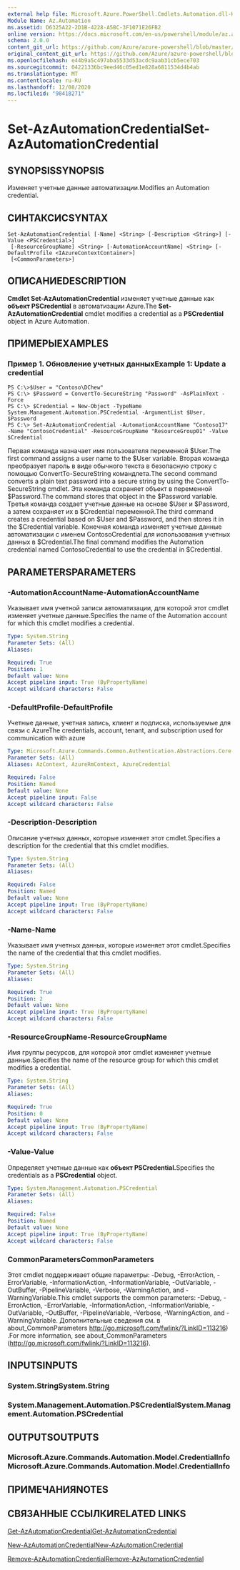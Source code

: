 ```yaml
---
external help file: Microsoft.Azure.PowerShell.Cmdlets.Automation.dll-Help.xml
Module Name: Az.Automation
ms.assetid: D6325A22-2D1B-4228-A5BC-3F1071E26FB2
online version: https://docs.microsoft.com/en-us/powershell/module/az.automation/set-azautomationcredential
schema: 2.0.0
content_git_url: https://github.com/Azure/azure-powershell/blob/master/src/Automation/Automation/help/Set-AzAutomationCredential.md
original_content_git_url: https://github.com/Azure/azure-powershell/blob/master/src/Automation/Automation/help/Set-AzAutomationCredential.md
ms.openlocfilehash: e44b9a5c497aba5533d53acdc9aab31cb5ece703
ms.sourcegitcommit: 04221336bc9eed46c05ed1e828a6811534d4b4ab
ms.translationtype: MT
ms.contentlocale: ru-RU
ms.lasthandoff: 12/08/2020
ms.locfileid: "98418271"
---
```

# <span data-ttu-id="674e0-101">Set-AzAutomationCredential</span><span class="sxs-lookup"><span data-stu-id="674e0-101">Set-AzAutomationCredential</span></span>

## <span data-ttu-id="674e0-102">SYNOPSIS</span><span class="sxs-lookup"><span data-stu-id="674e0-102">SYNOPSIS</span></span>
<span data-ttu-id="674e0-103">Изменяет учетные данные автоматизации.</span><span class="sxs-lookup"><span data-stu-id="674e0-103">Modifies an Automation credential.</span></span>

## <span data-ttu-id="674e0-104">СИНТАКСИС</span><span class="sxs-lookup"><span data-stu-id="674e0-104">SYNTAX</span></span>

```
Set-AzAutomationCredential [-Name] <String> [-Description <String>] [-Value <PSCredential>]
 [-ResourceGroupName] <String> [-AutomationAccountName] <String> [-DefaultProfile <IAzureContextContainer>]
 [<CommonParameters>]
```

## <span data-ttu-id="674e0-105">ОПИСАНИЕ</span><span class="sxs-lookup"><span data-stu-id="674e0-105">DESCRIPTION</span></span>
<span data-ttu-id="674e0-106">**Cmdlet Set-AzAutomationCredential** изменяет учетные данные как **объект PSCredential** в автоматизации Azure.</span><span class="sxs-lookup"><span data-stu-id="674e0-106">The **Set-AzAutomationCredential** cmdlet modifies a credential as a **PSCredential** object in Azure Automation.</span></span>

## <span data-ttu-id="674e0-107">ПРИМЕРЫ</span><span class="sxs-lookup"><span data-stu-id="674e0-107">EXAMPLES</span></span>

### <span data-ttu-id="674e0-108">Пример 1. Обновление учетных данных</span><span class="sxs-lookup"><span data-stu-id="674e0-108">Example 1: Update a credential</span></span>
```
PS C:\>$User = "Contoso\DChew"
PS C:\> $Password = ConvertTo-SecureString "Password" -AsPlainText -Force
PS C:\> $Credential = New-Object -TypeName System.Management.Automation.PSCredential -ArgumentList $User, $Password
PS C:\> Set-AzAutomationCredential -AutomationAccountName "Contoso17" -Name "ContosoCredential" -ResourceGroupName "ResourceGroup01" -Value $Credential
```

<span data-ttu-id="674e0-109">Первая команда назначает имя пользователя переменной $User.</span><span class="sxs-lookup"><span data-stu-id="674e0-109">The first command assigns a user name to the $User variable.</span></span>
<span data-ttu-id="674e0-110">Вторая команда преобразует пароль в виде обычного текста в безопасную строку с помощью ConvertTo-SecureString командлета.</span><span class="sxs-lookup"><span data-stu-id="674e0-110">The second command converts a plain text password into a secure string by using the ConvertTo-SecureString cmdlet.</span></span>
<span data-ttu-id="674e0-111">Эта команда сохраняет объект в переменной $Password.</span><span class="sxs-lookup"><span data-stu-id="674e0-111">The command stores that object in the $Password variable.</span></span>
<span data-ttu-id="674e0-112">Третья команда создает учетные данные на основе $User и $Password, а затем сохраняет их в $Credential переменной.</span><span class="sxs-lookup"><span data-stu-id="674e0-112">The third command creates a credential based on $User and $Password, and then stores it in the $Credential variable.</span></span>
<span data-ttu-id="674e0-113">Конечная команда изменяет учетные данные автоматизации с именем ContosoCredential для использования учетных данных в $Credential.</span><span class="sxs-lookup"><span data-stu-id="674e0-113">The final command modifies the Automation credential named ContosoCredential to use the credential in $Credential.</span></span>

## <span data-ttu-id="674e0-114">PARAMETERS</span><span class="sxs-lookup"><span data-stu-id="674e0-114">PARAMETERS</span></span>

### <span data-ttu-id="674e0-115">-AutomationAccountName</span><span class="sxs-lookup"><span data-stu-id="674e0-115">-AutomationAccountName</span></span>
<span data-ttu-id="674e0-116">Указывает имя учетной записи автоматизации, для которой этот cmdlet изменяет учетные данные.</span><span class="sxs-lookup"><span data-stu-id="674e0-116">Specifies the name of the Automation account for which this cmdlet modifies a credential.</span></span>

```yaml
Type: System.String
Parameter Sets: (All)
Aliases:

Required: True
Position: 1
Default value: None
Accept pipeline input: True (ByPropertyName)
Accept wildcard characters: False
```

### <span data-ttu-id="674e0-117">-DefaultProfile</span><span class="sxs-lookup"><span data-stu-id="674e0-117">-DefaultProfile</span></span>
<span data-ttu-id="674e0-118">Учетные данные, учетная запись, клиент и подписка, используемые для связи с Azure</span><span class="sxs-lookup"><span data-stu-id="674e0-118">The credentials, account, tenant, and subscription used for communication with azure</span></span>

```yaml
Type: Microsoft.Azure.Commands.Common.Authentication.Abstractions.Core.IAzureContextContainer
Parameter Sets: (All)
Aliases: AzContext, AzureRmContext, AzureCredential

Required: False
Position: Named
Default value: None
Accept pipeline input: False
Accept wildcard characters: False
```

### <span data-ttu-id="674e0-119">-Description</span><span class="sxs-lookup"><span data-stu-id="674e0-119">-Description</span></span>
<span data-ttu-id="674e0-120">Описание учетных данных, которые изменяет этот cmdlet.</span><span class="sxs-lookup"><span data-stu-id="674e0-120">Specifies a description for the credential that this cmdlet modifies.</span></span>

```yaml
Type: System.String
Parameter Sets: (All)
Aliases:

Required: False
Position: Named
Default value: None
Accept pipeline input: True (ByPropertyName)
Accept wildcard characters: False
```

### <span data-ttu-id="674e0-121">-Name</span><span class="sxs-lookup"><span data-stu-id="674e0-121">-Name</span></span>
<span data-ttu-id="674e0-122">Указывает имя учетных данных, которые изменяет этот cmdlet.</span><span class="sxs-lookup"><span data-stu-id="674e0-122">Specifies the name of the credential that this cmdlet modifies.</span></span>

```yaml
Type: System.String
Parameter Sets: (All)
Aliases:

Required: True
Position: 2
Default value: None
Accept pipeline input: True (ByPropertyName)
Accept wildcard characters: False
```

### <span data-ttu-id="674e0-123">-ResourceGroupName</span><span class="sxs-lookup"><span data-stu-id="674e0-123">-ResourceGroupName</span></span>
<span data-ttu-id="674e0-124">Имя группы ресурсов, для которой этот cmdlet изменяет учетные данные.</span><span class="sxs-lookup"><span data-stu-id="674e0-124">Specifies the name of the resource group for which this cmdlet modifies a credential.</span></span>

```yaml
Type: System.String
Parameter Sets: (All)
Aliases:

Required: True
Position: 0
Default value: None
Accept pipeline input: True (ByPropertyName)
Accept wildcard characters: False
```

### <span data-ttu-id="674e0-125">-Value</span><span class="sxs-lookup"><span data-stu-id="674e0-125">-Value</span></span>
<span data-ttu-id="674e0-126">Определяет учетные данные как **объект PSCredential.**</span><span class="sxs-lookup"><span data-stu-id="674e0-126">Specifies the credentials as a **PSCredential** object.</span></span>

```yaml
Type: System.Management.Automation.PSCredential
Parameter Sets: (All)
Aliases:

Required: False
Position: Named
Default value: None
Accept pipeline input: True (ByPropertyName)
Accept wildcard characters: False
```

### <span data-ttu-id="674e0-127">CommonParameters</span><span class="sxs-lookup"><span data-stu-id="674e0-127">CommonParameters</span></span>
<span data-ttu-id="674e0-128">Этот cmdlet поддерживает общие параметры: -Debug, -ErrorAction, -ErrorVariable, -InformationAction, -InformationVariable, -OutVariable, -OutBuffer, -PipelineVariable, -Verbose, -WarningAction, and -WarningVariable.</span><span class="sxs-lookup"><span data-stu-id="674e0-128">This cmdlet supports the common parameters: -Debug, -ErrorAction, -ErrorVariable, -InformationAction, -InformationVariable, -OutVariable, -OutBuffer, -PipelineVariable, -Verbose, -WarningAction, and -WarningVariable.</span></span> <span data-ttu-id="674e0-129">Дополнительные сведения см. в about_CommonParameters http://go.microsoft.com/fwlink/?LinkID=113216) .</span><span class="sxs-lookup"><span data-stu-id="674e0-129">For more information, see about_CommonParameters (http://go.microsoft.com/fwlink/?LinkID=113216).</span></span>

## <span data-ttu-id="674e0-130">INPUTS</span><span class="sxs-lookup"><span data-stu-id="674e0-130">INPUTS</span></span>

### <span data-ttu-id="674e0-131">System.String</span><span class="sxs-lookup"><span data-stu-id="674e0-131">System.String</span></span>

### <span data-ttu-id="674e0-132">System.Management.Automation.PSCredential</span><span class="sxs-lookup"><span data-stu-id="674e0-132">System.Management.Automation.PSCredential</span></span>

## <span data-ttu-id="674e0-133">OUTPUTS</span><span class="sxs-lookup"><span data-stu-id="674e0-133">OUTPUTS</span></span>

### <span data-ttu-id="674e0-134">Microsoft.Azure.Commands.Automation.Model.CredentialInfo</span><span class="sxs-lookup"><span data-stu-id="674e0-134">Microsoft.Azure.Commands.Automation.Model.CredentialInfo</span></span>

## <span data-ttu-id="674e0-135">ПРИМЕЧАНИЯ</span><span class="sxs-lookup"><span data-stu-id="674e0-135">NOTES</span></span>

## <span data-ttu-id="674e0-136">СВЯЗАННЫЕ ССЫЛКИ</span><span class="sxs-lookup"><span data-stu-id="674e0-136">RELATED LINKS</span></span>

[<span data-ttu-id="674e0-137">Get-AzAutomationCredential</span><span class="sxs-lookup"><span data-stu-id="674e0-137">Get-AzAutomationCredential</span></span>](./Get-AzAutomationCredential.md)

[<span data-ttu-id="674e0-138">New-AzAutomationCredential</span><span class="sxs-lookup"><span data-stu-id="674e0-138">New-AzAutomationCredential</span></span>](./New-AzAutomationCredential.md)

[<span data-ttu-id="674e0-139">Remove-AzAutomationCredential</span><span class="sxs-lookup"><span data-stu-id="674e0-139">Remove-AzAutomationCredential</span></span>](./Remove-AzAutomationCredential.md)


